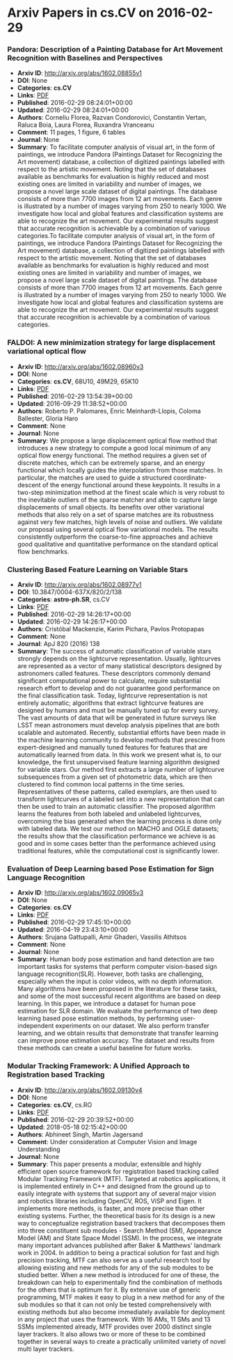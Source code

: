 # Arxiv Papers in cs.CV on 2016-02-29
### Pandora: Description of a Painting Database for Art Movement Recognition with Baselines and Perspectives
- **Arxiv ID**: http://arxiv.org/abs/1602.08855v1
- **DOI**: None
- **Categories**: **cs.CV**
- **Links**: [PDF](http://arxiv.org/pdf/1602.08855v1)
- **Published**: 2016-02-29 08:24:01+00:00
- **Updated**: 2016-02-29 08:24:01+00:00
- **Authors**: Corneliu Florea, Razvan Condorovici, Constantin Vertan, Raluca Boia, Laura Florea, Ruxandra Vranceanu
- **Comment**: 11 pages, 1 figure, 6 tables
- **Journal**: None
- **Summary**: To facilitate computer analysis of visual art, in the form of paintings, we introduce Pandora (Paintings Dataset for Recognizing the Art movement) database, a collection of digitized paintings labelled with respect to the artistic movement. Noting that the set of databases available as benchmarks for evaluation is highly reduced and most existing ones are limited in variability and number of images, we propose a novel large scale dataset of digital paintings. The database consists of more than 7700 images from 12 art movements. Each genre is illustrated by a number of images varying from 250 to nearly 1000. We investigate how local and global features and classification systems are able to recognize the art movement. Our experimental results suggest that accurate recognition is achievable by a combination of various categories.To facilitate computer analysis of visual art, in the form of paintings, we introduce Pandora (Paintings Dataset for Recognizing the Art movement) database, a collection of digitized paintings labelled with respect to the artistic movement. Noting that the set of databases available as benchmarks for evaluation is highly reduced and most existing ones are limited in variability and number of images, we propose a novel large scale dataset of digital paintings. The database consists of more than 7700 images from 12 art movements. Each genre is illustrated by a number of images varying from 250 to nearly 1000. We investigate how local and global features and classification systems are able to recognize the art movement. Our experimental results suggest that accurate recognition is achievable by a combination of various categories.



### FALDOI: A new minimization strategy for large displacement variational optical flow
- **Arxiv ID**: http://arxiv.org/abs/1602.08960v3
- **DOI**: None
- **Categories**: **cs.CV**, 68U10, 49M29, 65K10
- **Links**: [PDF](http://arxiv.org/pdf/1602.08960v3)
- **Published**: 2016-02-29 13:54:39+00:00
- **Updated**: 2016-09-29 11:38:52+00:00
- **Authors**: Roberto P. Palomares, Enric Meinhardt-Llopis, Coloma Ballester, Gloria Haro
- **Comment**: None
- **Journal**: None
- **Summary**: We propose a large displacement optical flow method that introduces a new strategy to compute a good local minimum of any optical flow energy functional. The method requires a given set of discrete matches, which can be extremely sparse, and an energy functional which locally guides the interpolation from those matches. In particular, the matches are used to guide a structured coordinate-descent of the energy functional around these keypoints. It results in a two-step minimization method at the finest scale which is very robust to the inevitable outliers of the sparse matcher and able to capture large displacements of small objects. Its benefits over other variational methods that also rely on a set of sparse matches are its robustness against very few matches, high levels of noise and outliers. We validate our proposal using several optical flow variational models. The results consistently outperform the coarse-to-fine approaches and achieve good qualitative and quantitative performance on the standard optical flow benchmarks.



### Clustering Based Feature Learning on Variable Stars
- **Arxiv ID**: http://arxiv.org/abs/1602.08977v1
- **DOI**: 10.3847/0004-637X/820/2/138
- **Categories**: **astro-ph.SR**, cs.CV
- **Links**: [PDF](http://arxiv.org/pdf/1602.08977v1)
- **Published**: 2016-02-29 14:26:17+00:00
- **Updated**: 2016-02-29 14:26:17+00:00
- **Authors**: Cristóbal Mackenzie, Karim Pichara, Pavlos Protopapas
- **Comment**: None
- **Journal**: ApJ 820 (2016) 138
- **Summary**: The success of automatic classification of variable stars strongly depends on the lightcurve representation. Usually, lightcurves are represented as a vector of many statistical descriptors designed by astronomers called features. These descriptors commonly demand significant computational power to calculate, require substantial research effort to develop and do not guarantee good performance on the final classification task. Today, lightcurve representation is not entirely automatic; algorithms that extract lightcurve features are designed by humans and must be manually tuned up for every survey. The vast amounts of data that will be generated in future surveys like LSST mean astronomers must develop analysis pipelines that are both scalable and automated. Recently, substantial efforts have been made in the machine learning community to develop methods that prescind from expert-designed and manually tuned features for features that are automatically learned from data. In this work we present what is, to our knowledge, the first unsupervised feature learning algorithm designed for variable stars. Our method first extracts a large number of lightcurve subsequences from a given set of photometric data, which are then clustered to find common local patterns in the time series. Representatives of these patterns, called exemplars, are then used to transform lightcurves of a labeled set into a new representation that can then be used to train an automatic classifier. The proposed algorithm learns the features from both labeled and unlabeled lightcurves, overcoming the bias generated when the learning process is done only with labeled data. We test our method on MACHO and OGLE datasets; the results show that the classification performance we achieve is as good and in some cases better than the performance achieved using traditional features, while the computational cost is significantly lower.



### Evaluation of Deep Learning based Pose Estimation for Sign Language Recognition
- **Arxiv ID**: http://arxiv.org/abs/1602.09065v3
- **DOI**: None
- **Categories**: **cs.CV**
- **Links**: [PDF](http://arxiv.org/pdf/1602.09065v3)
- **Published**: 2016-02-29 17:45:10+00:00
- **Updated**: 2016-04-19 23:43:10+00:00
- **Authors**: Srujana Gattupalli, Amir Ghaderi, Vassilis Athitsos
- **Comment**: None
- **Journal**: None
- **Summary**: Human body pose estimation and hand detection are two important tasks for systems that perform computer vision-based sign language recognition(SLR). However, both tasks are challenging, especially when the input is color videos, with no depth information. Many algorithms have been proposed in the literature for these tasks, and some of the most successful recent algorithms are based on deep learning. In this paper, we introduce a dataset for human pose estimation for SLR domain. We evaluate the performance of two deep learning based pose estimation methods, by performing user-independent experiments on our dataset. We also perform transfer learning, and we obtain results that demonstrate that transfer learning can improve pose estimation accuracy. The dataset and results from these methods can create a useful baseline for future works.



### Modular Tracking Framework: A Unified Approach to Registration based Tracking
- **Arxiv ID**: http://arxiv.org/abs/1602.09130v4
- **DOI**: None
- **Categories**: **cs.CV**, cs.RO
- **Links**: [PDF](http://arxiv.org/pdf/1602.09130v4)
- **Published**: 2016-02-29 20:39:52+00:00
- **Updated**: 2018-05-18 02:15:42+00:00
- **Authors**: Abhineet Singh, Martin Jagersand
- **Comment**: Under consideration at Computer Vision and Image Understanding
- **Journal**: None
- **Summary**: This paper presents a modular, extensible and highly efficient open source framework for registration based tracking called Modular Tracking Framework (MTF). Targeted at robotics applications, it is implemented entirely in C++ and designed from the ground up to easily integrate with systems that support any of several major vision and robotics libraries including OpenCV, ROS, ViSP and Eigen. It implements more methods, is faster, and more precise than other existing systems. Further, the theoretical basis for its design is a new way to conceptualize registration based trackers that decomposes them into three constituent sub modules - Search Method (SM), Appearance Model (AM) and State Space Model (SSM).   In the process, we integrate many important advances published after Baker \& Matthews' landmark work in 2004. In addition to being a practical solution for fast and high precision tracking, MTF can also serve as a useful research tool by allowing existing and new methods for any of the sub modules to be studied better. When a new method is introduced for one of these, the breakdown can help to experimentally find the combination of methods for the others that is optimum for it. By extensive use of generic programming, MTF makes it easy to plug in a new method for any of the sub modules so that it can not only be tested comprehensively with existing methods but also become immediately available for deployment in any project that uses the framework. With 16 AMs, 11 SMs and 13 SSMs implemented already, MTF provides over 2000 distinct single layer trackers. It also allows two or more of these to be combined together in several ways to create a practically unlimited variety of novel multi layer trackers.



